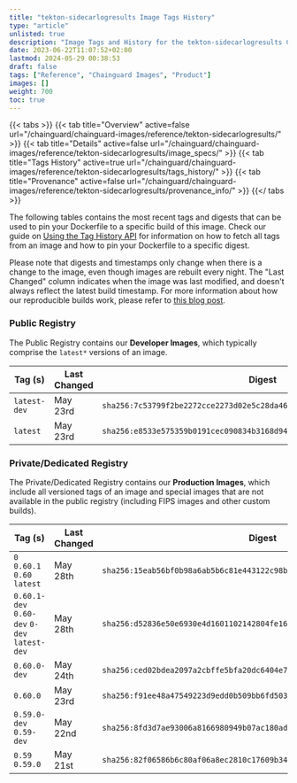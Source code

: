 ```yaml
---
title: "tekton-sidecarlogresults Image Tags History"
type: "article"
unlisted: true
description: "Image Tags and History for the tekton-sidecarlogresults Chainguard Image"
date: 2023-06-22T11:07:52+02:00
lastmod: 2024-05-29 00:38:53
draft: false
tags: ["Reference", "Chainguard Images", "Product"]
images: []
weight: 700
toc: true
---
```


{{< tabs >}}
{{< tab title="Overview" active=false url="/chainguard/chainguard-images/reference/tekton-sidecarlogresults/" >}}
{{< tab title="Details" active=false url="/chainguard/chainguard-images/reference/tekton-sidecarlogresults/image_specs/" >}}
{{< tab title="Tags History" active=true url="/chainguard/chainguard-images/reference/tekton-sidecarlogresults/tags_history/" >}}
{{< tab title="Provenance" active=false url="/chainguard/chainguard-images/reference/tekton-sidecarlogresults/provenance_info/" >}}
{{</ tabs >}}

The following tables contains the most recent tags and digests that can be used to pin your Dockerfile to a specific build of this image. Check our guide on [Using the Tag History API](/chainguard/chainguard-images/using-the-tag-history-api/) for information on how to fetch all tags from an image and how to pin your Dockerfile to a specific digest.

Please note that digests and timestamps only change when there is a change to the image, even though images are rebuilt every night. The "Last Changed" column indicates when the image was last modified, and doesn't always reflect the latest build timestamp. For more information about how our reproducible builds work, please refer to [this blog post](https://www.chainguard.dev/unchained/reproducing-chainguards-reproducible-image-builds).

### Public Registry
The Public Registry contains our **Developer Images**, which typically comprise the `latest*` versions of an image.

| Tag (s)       | Last Changed | Digest                                                                    |
|---------------|--------------|---------------------------------------------------------------------------|
|  `latest-dev` | May 23rd     | `sha256:7c53799f2be2272cce2273d02e5c28da4667f77b943a434c9c4de5109ede9861` |
|  `latest`     | May 23rd     | `sha256:e8533e575359b0191cec090834b3168d946c67dc53970618b0ec68e095e71de4` |


### Private/Dedicated Registry
The Private/Dedicated Registry contains our **Production Images**, which include all versioned tags of an image and special images that are not available in the public registry (including FIPS images and other custom builds).

| Tag (s)                                       | Last Changed | Digest                                                                    |
|-----------------------------------------------|--------------|---------------------------------------------------------------------------|
|  `0` `0.60.1` `0.60` `latest`                 | May 28th     | `sha256:15eab56bf0b98a6ab5b6c81e443122c98bde65dce103661dfb2cf509598a78a6` |
|  `0.60.1-dev` `0.60-dev` `0-dev` `latest-dev` | May 28th     | `sha256:d52836e50e6930e4d1601102142804fe162600b741f76071324b3f0a0186b4c7` |
|  `0.60.0-dev`                                 | May 24th     | `sha256:ced02bdea2097a2cbffe5bfa20dc6404e77d226ee4b4089b8a5ebb058677be8a` |
|  `0.60.0`                                     | May 23rd     | `sha256:f91ee48a47549223d9edd0b509bb6fd503cec5cb41792d9867ebbe38c75bbc7f` |
|  `0.59.0-dev` `0.59-dev`                      | May 22nd     | `sha256:8fd3d7ae93006a8166980949b07ac180ad3f14f5c0bed66e80a56ef7ba9bf3aa` |
|  `0.59` `0.59.0`                              | May 21st     | `sha256:82f06586b6c80af06a8ec2810c17609b34c3719b20263e45fe875134a8c73e2f` |

